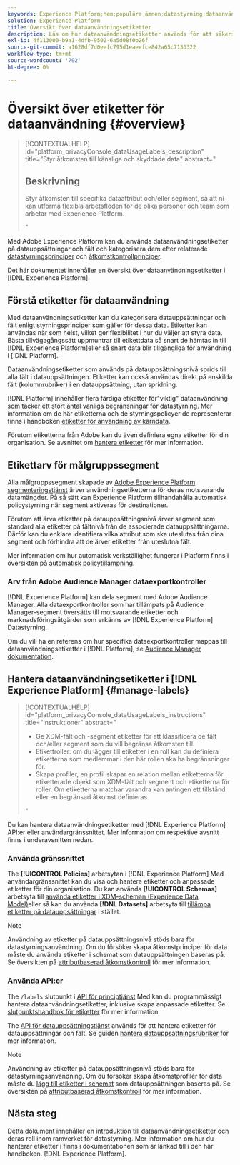 ```yaml
---
keywords: Experience Platform;hem;populära ämnen;datastyrning;dataanvändningsetikett api;principtjänst api;dataanvändningsetiketter översikt
solution: Experience Platform
title: Översikt över dataanvändningsetiketter
description: Läs om hur dataanvändningsetiketter används för att säkerställa regelefterlevnad för datastyrning i Adobe Experience Platform.
exl-id: 4f113000-b9a1-4dfb-9502-6a5d08f0b26f
source-git-commit: a1628df7d0eefc795d1eaeefce842a65c7133322
workflow-type: tm+mt
source-wordcount: '792'
ht-degree: 0%

---
```


# Översikt över etiketter för dataanvändning {#overview}

>[!CONTEXTUALHELP]
>id="platform_privacyConsole_dataUsageLabels_description"
>title="Styr åtkomsten till känsliga och skyddade data"
>abstract="<h2>Beskrivning</h2><p>Styr åtkomsten till specifika dataattribut och/eller segment, så att ni kan utforma flexibla arbetsflöden för de olika personer och team som arbetar med Experience Platform.</p>"

Med Adobe Experience Platform kan du använda dataanvändningsetiketter på datauppsättningar och fält och kategorisera dem efter relaterade [datastyrningsprinciper](../policies/overview.md) och [åtkomstkontrollprinciper](../../access-control/abac/ui/policies.md).

Det här dokumentet innehåller en översikt över dataanvändningsetiketter i [!DNL Experience Platform].

## Förstå etiketter för dataanvändning

Med dataanvändningsetiketter kan du kategorisera datauppsättningar och fält enligt styrningsprinciper som gäller för dessa data. Etiketter kan användas när som helst, vilket ger flexibilitet i hur du väljer att styra data. Bästa tillvägagångssätt uppmuntrar till etikettdata så snart de hämtas in till [!DNL Experience Platform]eller så snart data blir tillgängliga för användning i [!DNL Platform].

Dataanvändningsetiketter som används på datauppsättningsnivå sprids till alla fält i datauppsättningen. Etiketter kan också användas direkt på enskilda fält (kolumnrubriker) i en datauppsättning, utan spridning.

[!DNL Platform] innehåller flera färdiga etiketter för&quot;viktig&quot; dataanvändning som täcker ett stort antal vanliga begränsningar för datastyrning. Mer information om de här etiketterna och de styrningspolicyer de representerar finns i handboken [etiketter för användning av kärndata](reference.md).

Förutom etiketterna från Adobe kan du även definiera egna etiketter för din organisation. Se avsnittet om [hantera etiketter](#manage-labels) för mer information.

## Etikettarv för målgruppssegment

Alla målgruppssegment skapade av [Adobe Experience Platform segmenteringstjänst](../../segmentation/home.md) ärver användningsetiketterna för deras motsvarande datamängder. På så sätt kan Experience Platform tillhandahålla automatisk policystyrning när segment aktiveras för destinationer.

Förutom att ärva etiketter på datauppsättningsnivå ärver segment som standard alla etiketter på fältnivå från de associerade datauppsättningarna. Därför kan du enklare identifiera vilka attribut som ska uteslutas från dina segment och förhindra att de ärver etiketter från uteslutna fält.

Mer information om hur automatisk verkställighet fungerar i Platform finns i översikten på [automatisk policytillämpning](../enforcement/auto-enforcement.md).

### Arv från Adobe Audience Manager dataexportkontroller

[!DNL Experience Platform] kan dela segment med Adobe Audience Manager. Alla dataexportkontroller som har tillämpats på Audience Manager-segment översätts till motsvarande etiketter och marknadsföringsåtgärder som erkänns av [!DNL Experience Platform] Datastyrning.

Om du vill ha en referens om hur specifika dataexportkontroller mappas till dataanvändningsetiketter i [!DNL Platform], se [Audience Manager dokumentation](https://experienceleague.adobe.com/docs/audience-manager/user-guide/implementation-integration-guides/integration-experience-platform/aam-aep-audience-sharing.html#aam-data-export-control-in-aep).

## Hantera dataanvändningsetiketter i [!DNL Experience Platform] {#manage-labels}

>[!CONTEXTUALHELP]
>id="platform_privacyConsole_dataUsageLabels_instructions"
>title="Instruktioner"
>abstract="<ul><li>Ge XDM-fält och -segment etiketter för att klassificera de fält och/eller segment som du vill begränsa åtkomsten till.</li><li>Etikettroller: om du lägger till etiketter i en roll kan du definiera etiketterna som medlemmar i den här rollen ska ha begränsningar för.</li><li>Skapa profiler, en profil skapar en relation mellan etiketterna för etiketterade objekt som XDM-fält och segment och etiketterna för roller. Om etiketterna matchar varandra kan antingen ett tillstånd eller en begränsad åtkomst definieras.</li></ul>"

Du kan hantera dataanvändningsetiketter med [!DNL Experience Platform] API:er eller användargränssnittet. Mer information om respektive avsnitt finns i underavsnitten nedan.

### Använda gränssnittet

The **[!UICONTROL Policies]** arbetsytan i [!DNL Experience Platform] Med användargränssnittet kan du visa och hantera etiketter och anpassade etiketter för din organisation. Du kan använda **[!UICONTROL Schemas]** arbetsyta till [använda etiketter i XDM-scheman (Experience Data Model)](../../xdm/tutorials/labels.md)eller så kan du använda **[!DNL Datasets]** arbetsyta till [tillämpa etiketter på datauppsättningar](./user-guide.md) i stället.

>[!NOTE]
>
>Användning av etiketter på datauppsättningsnivå stöds bara för datastyrningsanvändning. Om du försöker skapa åtkomstprinciper för data måste du använda etiketter i schemat som datauppsättningen baseras på. Se översikten på [attributbaserad åtkomstkontroll](../../access-control/abac/overview.md) för mer information.

### Använda API:er

The `/labels` slutpunkt i [API för principtjänst](https://www.adobe.io/experience-platform-apis/references/policy-service/) Med kan du programmässigt hantera dataanvändningsetiketter, inklusive skapa anpassade etiketter. Se [slutpunktshandbok för etiketter](../api/labels.md) för mer information.

The [API för datauppsättningstjänst](https://www.adobe.io/experience-platform-apis/references/dataset-service/) används för att hantera etiketter för datauppsättningar och fält. Se guiden [hantera datauppsättningsrubriker](./dataset-api.md) för mer information.

>[!NOTE]
>
>Användning av etiketter på datauppsättningsnivå stöds bara för datastyrningsanvändning. Om du försöker skapa åtkomstprofiler för data måste du [lägg till etiketter i schemat](../../xdm/tutorials/labels.md) som datauppsättningen baseras på. Se översikten på [attributbaserad åtkomstkontroll](../../access-control/abac/overview.md) för mer information.

## Nästa steg

Detta dokument innehåller en introduktion till dataanvändningsetiketter och deras roll inom ramverket för datastyrning. Mer information om hur du hanterar etiketter i finns i dokumentationen som är länkad till i den här handboken. [!DNL Experience Platform].
